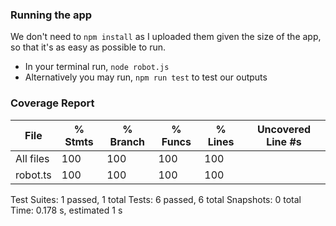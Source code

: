 ### Running the app

We don't need to `npm install` as I uploaded them given the size of the app, so that it's as easy as possible to run.

- In your terminal run, `node robot.js`
- Alternatively you may run, `npm run test` to test our outputs

### Coverage Report
| File      | % Stmts | % Branch | % Funcs | % Lines | Uncovered Line #s |
|-----------|---------|----------|---------|---------|-------------------|
| All files |     100 |      100 |     100 |     100 |                   |
| robot.ts  |     100 |      100 |     100 |     100 |                   |

Test Suites: 1 passed, 1 total
Tests:       6 passed, 6 total
Snapshots:   0 total
Time:        0.178 s, estimated 1 s
